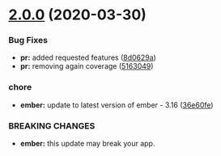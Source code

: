 # [2.0.0](https://github.com/BBVAEngineering/ember-cli-markdown-codefences/compare/v1.0.1...v2.0.0) (2020-03-30)


### Bug Fixes

* **pr:** added requested features ([8d0629a](https://github.com/BBVAEngineering/ember-cli-markdown-codefences/commit/8d0629a96fb24d8e70fff8aa9e63c37a7a70931f))
* **pr:** removing again coverage ([5163049](https://github.com/BBVAEngineering/ember-cli-markdown-codefences/commit/5163049039ed24728916661e6c3093e0344df533))


### chore

* **ember:** update to latest version of ember - 3.16 ([36e60fe](https://github.com/BBVAEngineering/ember-cli-markdown-codefences/commit/36e60fe3c114be7c05b819eadffb3d885fc2f4c6))


### BREAKING CHANGES

* **ember:** this update may break your app.
